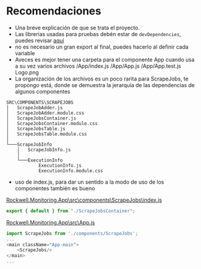 # Recomendaciones

* Una breve explicación de que se trata el proyecto.
* Las librerias usadas para pruebas debén estar de `devDependencies`, puedes revisar [aquí](https://stackoverflow.com/questions/18875674/whats-the-difference-between-dependencies-devdependencies-and-peerdependencies)
* no es necesario un gran export al final, puedes hacerlo al definir cada variable
* Aveces es mejor tener una carpeta para el componente App cuando usa a su vez varios archivos /App/index.js /App/App.js /App/App.test.js Logo.png
* La organización de los archivos es un poco rarita para ScrapeJobs, te propongo está, donde se demuestra la jerarquia de las dependencias de algunos componentes
``` tree
SRC\COMPONENTS\SCRAPEJOBS
│   ScrapeJobAdder.js
│   ScrapeJobAdder.module.css
│   ScrapeJobsContainer.js
│   ScrapeJobsContainer.module.css
│   ScrapeJobsTable.js
│   ScrapeJobsTable.module.css
│   
└───ScrapeJobInfo
    │   ScrapeJobInfo.js
    │   
    └───ExecutionInfo
            ExecutionInfo.js
            ExecutionInfo.module.css
```
* uso de index.js, para dar un sentido a la modo de uso de los componentes también es bueno

[Rockwell.Monitoring.App\src\components\ScrapeJobs\index.js](Rockwell.Monitoring.App\src\components\ScrapeJobs\index.js)

```js
export { default } from "./ScrapeJobsContainer";
```

[Rockwell.Monitoring.App\src\App.js](Rockwell.Monitoring.App\src\App.js)

```js
import ScrapeJobs from './components/ScrapeJobs';
...
<main className="App-main">
    <ScrapeJobs/>
</main>
...
```
